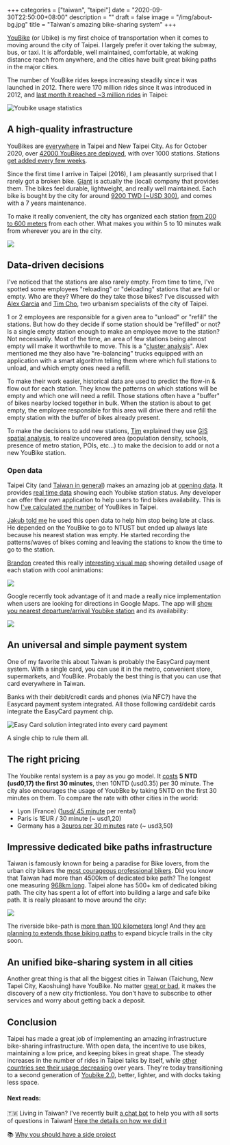 +++
categories = ["taiwan", "taipei"]
date = "2020-09-30T22:50:00+08:00"
description = ""
draft = false
image = "/img/about-bg.jpg"
title = "Taiwan's amazing bike-sharing system"
+++

[YouBike](https://taipei.youbike.com.tw/home) (or Ubike) is my first choice of transportation when it comes to moving around the city of Taipei. I largely prefer it over taking the subway, bus, or taxi. It is affordable, well maintained, comfortable, at waking distance reach from anywhere, and the cities have built great biking paths in the major cities. 

The number of YouBike rides keeps increasing steadily since it was launched in 2012. There were 170 million rides since it was introduced in 2012, and [last month it reached  ~3 million rides](https://taipei.youbike.com.tw/news/content?5ee1e4b61b994541c0690826) in Taipei: 

![Youbike usage statistics](/img/ubike/youbike-monthly-rental.jpg)

## A high-quality infrastructure 

YouBikes are [everywhere](https://taipei.youbike.com.tw/station/map) in Taipei and New Taipei City. As for October 2020, over [42000 YouBikes are deployed](https://gist.github.com/erickhun/f0d3e8f3c3c4f70dc521c2abb43bb8a0), with over 1000 stations. Stations [get added every few weeks](https://taipei.youbike.com.tw/news/list?5cb582c1060db454916c643c).

Since the first time I arrive in Taipei (2016), I am pleasantly surprised that I rarely got a broken bike. [Giant](https://en.wikipedia.org/wiki/Giant_Bicycles) is actually the (local) company that provides them. The bikes feel durable, lightweight, and really well maintained. Each bike is bought by the city for around [9200 TWD (~USD 300)](https://disp.cc/b/163-6PkZ), and comes with a 7 years maintenance. 

To make it really convenient, the city has organized each station  [from 200 to 600 meters](https://english.gov.taipei/News_Content.aspx?n=A11F01CFC9F58C83&s=5888478293ADD1A8) from each other. What makes you within 5 to 10 minutes walk from wherever you are in the city.


![](https://i.imgur.com/F5HWa3v.jpg)


## Data-driven decisions

I've noticed that the stations are also rarely empty. From time to time, I've spotted some employees "reloading" or "deloading" stations that are full or empty. Who are they? Where do they take those bikes? I've discussed with [Alex Garcia](https://twitter.com/TaipeiUrbanism) and [Tim Cho](https://www.linkedin.com/in/timcho-giser), two urbanism specialists of the city of Taipei. 

1 or 2 employees are responsible for a given area to "unload" or "refill" the stations. But how do they decide if some station should be "refilled" or not? Is a single empty station enough to make an employee move to the station? Not necessarily. Most of the time, an area of few stations being almost empty will make it worthwhile to move. This is a "[cluster analysis](https://en.wikipedia.org/wiki/Cluster_analysis)". Alex mentioned me they also have "re-balancing" trucks equipped with an application with a smart algorithm telling them where which full stations to unload, and which empty ones need a refill. 

To make their work easier, historical data are used to predict the flow-in & flow out for each station. They know the patterns on which stations will be empty and which one will need a refill. Those stations often have a "buffer" of bikes nearby locked together in bulk. When the station is about to get empty, the employee responsible for this area will drive there and refill the empty station with the buffer of bikes already present. 

To make the decisions to add new stations, [Tim](https://www.linkedin.com/in/timcho-giser) explained they use [GIS spatial analysis](https://en.wikipedia.org/wiki/Geographic_information_system),  to realize uncovered area (population density, schools, presence of metro station, POIs, etc...) to make the decision to add or not a new YouBike station. 


### Open data
Taipei City (and [Taiwan in general](https://data.gov.tw)) makes an amazing job at [opening data](https://data.taipei/). It provides [real time data](https://tcgbusfs.blob.core.windows.net/blobyoubike/YouBikeTP.json) showing each Youbike station status. Any developer can offer their own application to help users to find bikes availability. This is how [I've calculated the number](https://gist.github.com/erickhun/f0d3e8f3c3c4f70dc521c2abb43bb8a0) of YouBikes in Taipei.

[Jakub told me](https://twitter.com/jakubsvehla/status/1311345837952434176) he used this open data to help him stop being late at class. He depended on the YouBike to go to NTUST but ended up always late because his nearest station was empty. He started recording the patterns/waves of bikes coming and leaving the stations to know the time to go to the station. 

[Brandon](http://bdon.org/about/) created this really [interesting visual map](http://bdon.org/youbike-forecast/) showing detailed usage of each station with cool animations: 

![](/img/ubike/youbike-realtime.gif)


Google recently took advantage of it and made a really nice implementation when users are looking for directions in Google Maps. The app will [show you nearest departure/arrival Youbike station](https://twitter.com/eric_khun/status/1291567323510317057) and its availability: 

![](/img/ubike/GoogleMaps-Youbike.jpg)

## An universal and simple payment system

One of my favorite this about Taiwan is probably the EasyCard payment system. With a single card, you can use it in the metro, convenient store, supermarkets, and YouBike. Probably the best thing is that you can use that card everywhere in Taiwan.

Banks with their debit/credit cards and phones (via NFC?) have the Easycard payment system integrated. All those following card/debit cards integrate the EasyCard payment chip. 


![Easy Card solution integrated into every card payment](/img/ubike/easy_cards-back-front.jpg)


A single chip to rule them all. 

## The right pricing

The Youbike rental system is a pay as you go model. It [costs](https://taipei.youbike.com.tw/use/rates?5cc2971d083e7b55e32b8172)  **5 NTD (usd0,17) the first 30 minutes**, then 10NTD (usd0.35) per 30 minute. The city also encourages the usage of YoubBke by taking 5NTD on the first 30 minutes on them. To compare the rate with other cities in the world: 

- Lyon (France) ([1usd/ 45 minute](https://velov.grandlyon.com/en/offers/groups/list#190) per rental)
- Paris is 1EUR / 30 minute (~ usd1,20)
- Germany has a [3euros per 30 minutes](https://www.callabike.de/en) rate (~ usd3,50)



## Impressive dedicated bike paths infrastructure

Taiwan is famously known for being a paradise for Bike lovers, from the urban city bikers the [most courageous professional bikers](https://youtu.be/Sxfd2xzlM6k). Did you know that Taiwan had more than 4500km of dedicated bike path? The longest one measuring [968km long](http://edition.cnn.com/travel/article/taiwan-cycle-tour/index.html). Taipei alone has 500+ km of dedicated biking path. The city has spent a lot of effort into building a large and safe bike path. It is really pleasant to move around the city: 

![](https://i.imgur.com/5sv48SJ.jpg)

The riverside bike-path is [more than 100 kilometers](https://www.travel.taipei/en/must-visit/riverside-bikeway) long! And they [are planning to extends those biking paths](https://english.gov.taipei/News_Content.aspx?n=A11F01CFC9F58C83&sms=DFFA119D1FD5602C&s=C8487022F5E63064) to expand bicycle trails in the city soon. 


## An unified bike-sharing system in all cities

Another great thing is that all the biggest cities in Taiwan (Taichung, New Tapei City, Kaoshuing) have YouBike. No matter [great or bad](https://www.economicshelp.org/blog/265/economics/are-monopolies-always-bad/), it makes the discovery of a new city frictionless. You don't have to subscribe to other services and worry about getting back a deposit.


## Conclusion

Taipei has made a great job of implementing an amazing infrastructure bike-sharing infrastructure. With open data, the incentive to use bikes, maintaining a low price, and keeping bikes in great shape. The steady increases in the number of rides in Taipei talks by itself, while [other countries see their usage decreasing](https://www.icmrindia.org/casestudies/catalogue/Operations/V%C3%A9lib_%202.0-Case.htm) over years. They're today transitioning to a second generation of [Youbike 2.0](https://english.gov.taipei/News_Content.aspx?n=A11F01CFC9F58C83&s=5888478293ADD1A8), better, lighter, and with docks taking less space.


<!-- Taiwan also recently stopped the ["dockless bikes" company Ofo to operate](https://www.gvm.com.tw/article/66450) -->


#### Next reads:
🇹🇼 Living in Taiwan? I've recently built [a chat bot](https://www.facebook.com/thetaiwanbot) to help you with all sorts of questions in Taiwan! [Here the details on how we did it](https://jonathanbgn.com/nlp/2020/09/29/chatbot-universal-sentence-encoder.html)

📚 [Why you should have a side project](https://erickhun.com/posts/why-you-should-have-a-side-project/)

